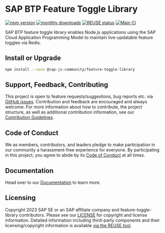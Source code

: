 # SAP BTP Feature Toggle Library

[![npm version](https://img.shields.io/npm/v/@cap-js-community/feature-toggle-library)](https://www.npmjs.com/package/@cap-js-community/feature-toggle-library)
[![monthly downloads](https://img.shields.io/npm/dm/@cap-js-community/feature-toggle-library)](https://www.npmjs.com/package/@cap-js-community/feature-toggle-library)
[![REUSE status](https://api.reuse.software/badge/github.com/cap-js-community/feature-toggle-library)](https://api.reuse.software/info/github.com/cap-js-community/feature-toggle-library)
[![Main CI](https://github.com/cap-js-community/feature-toggle-library/actions/workflows/main-ci.yml/badge.svg)](https://github.com/cap-js-community/feature-toggle-library/commits/main)

SAP BTP feature toggle library enables Node.js applications using the SAP Cloud Application Programming Model to maintain live-updatable feature toggles via Redis.

## Install or Upgrade

```bash
npm install --save @cap-js-community/feature-toggle-library
```

## Support, Feedback, Contributing

This project is open to feature requests/suggestions, bug reports etc. via [GitHub issues](https://github.com/cap-js-community/feature-toggle-library/issues). Contribution and feedback are encouraged and always welcome. For more information about how to contribute, the project structure, as well as additional contribution information, see our [Contribution Guidelines](CONTRIBUTING.md).

## Code of Conduct

We as members, contributors, and leaders pledge to make participation in our community a harassment-free experience for everyone. By participating in this project, you agree to abide by its [Code of Conduct](CODE_OF_CONDUCT.md) at all times.

## Documentation

Head over to our [Documentation](https://cap-js-community.github.io/feature-toggle-library/) to learn more.

## Licensing

Copyright 2023 SAP SE or an SAP affiliate company and feature-toggle-library contributors. Please see our [LICENSE](LICENSE) for copyright and license information. Detailed information including third-party components and their licensing/copyright information is available [via the REUSE tool](https://api.reuse.software/info/github.com/cap-js-community/feature-toggle-library).
